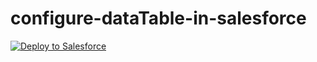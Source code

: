 # configure-dataTable-in-salesforce

<a href="https://githubsfdeploy.herokuapp.com?owner=SFDC Patshala&repo=https://github.com/sarscoders/configure-dataTable-in-salesforce&ref=main">
  <img alt="Deploy to Salesforce"
       src="https://raw.githubusercontent.com/afawcett/githubsfdeploy/master/deploy.png">
</a>
